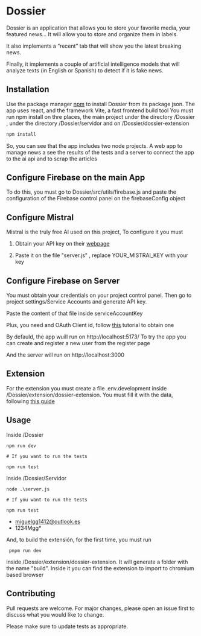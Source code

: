 # Dossier
Dossier is an application that allows you to store your favorite media, your featured news...
It will allow you to store and organize them in labels.

It also implements a “recent” tab that will show you the latest breaking news.

Finally, it implements a couple of artificial intelligence models that will analyze texts (in English or Spanish) to detect if it is fake news.

## Installation

Use the package manager [npm](https://www.npmjs.com/) to install Dossier from its package json.
The app uses react, and the framework Vite, a fast frontend build tool
You must run npm install on thre places, the main project under the directory /Dossier , under the directory /Dossier/servidor and on /Dossier/dossier-extension
```bash
npm install
```
So, you can see that the app includes two node projects. A web app to manage news a see the results of the tests and a server to connect the app to the ai api and to scrap the articles 

## Configure Firebase on the main App

To do this, you must go to Dossier/src/utils/firebase.js and paste the configuration of the Firebase control panel on the firebaseConfig object

## Configure Mistral

Mistral is the truly free AI used on this project, To configure it you must

1. Obtain your API key on their [webpage](https://docs.mistral.ai/)

2. Paste it on the file "server.js" , replace YOUR_MISTRAl_KEY with your key

## Configure Firebase on Server

You must obtain your credentials on your project control panel. Then go to project settings/Service Accounts and generate API key.

Paste the content of that file inside serviceAccountKey

Plus, you need and OAuth Client id, follow [this](https://www.plasmo.com/blog/posts/firebase-chrome-extension) tutorial to obtain one

By defauld, the app wuill run on  http://localhost:5173/ 
To try the app you can create and register a new user from the register page

And the server will run on http://localhost:3000

## Extension

For the extension you must create a file .env.development inside /Dossier/extension/dossier-extension. You must fill it with the data, following [this guide](https://www.plasmo.com/blog/posts/firebase-chrome-extension)

## Usage
Inside /Dossier
```terminal
npm run dev

# If you want to run the tests

npm run test

```


Inside /Dossier/Servidor
```terminal
node .\server.js

# If you want to run the tests

npm run test
```

- miguelgg1412@outlook.es
- 1234Mgg*

And, to build the extensión, for the first time, you must run 
```terminal
 pnpm run dev
```
inside  /Dossier/extension/dossier-extension. It will generate a folder with the name "build". Inside it you can find the extension to import to chromium based browser

## Contributing

Pull requests are welcome. For major changes, please open an issue first
to discuss what you would like to change.

Please make sure to update tests as appropriate.
